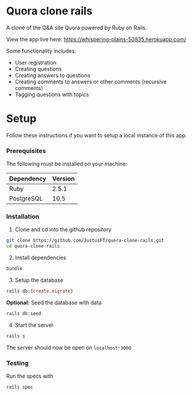 # Quora clone rails

A clone of the Q&A site Quora powered by Ruby on Rails.

View the app live here: https://whispering-plains-50835.herokuapp.com/

Some functionality includes:

- User registration
- Creating questions
- Creating answers to questions
- Creating comments to answers or other comments (recursive comments)
- Tagging questions with topics

# Setup

Follow these instructions if you want to setup a local instance of this app.

### Prerequisites

The following must be installed on your machine:

| Dependency | Version |
| ---------- | ------- |
| Ruby       | 2.5.1   |
| PostgreSQL | 10.5    |

### Installation

1. Clone and cd into the github repository

```sh
git clone https://github.com/JustusFT/quora-clone-rails.git
cd quora-clone-rails
```

2. Install dependencies

```sh
bundle
```

3. Setup the database

```sh
rails db:{create,migrate}
```

**Optional:** Seed the database with data

```sh
rails db:seed
```

4. Start the server

```sh
rails s
```

The server should now be open on `localhost:3000`

### Testing

Run the specs with

```sh
rails spec
```
